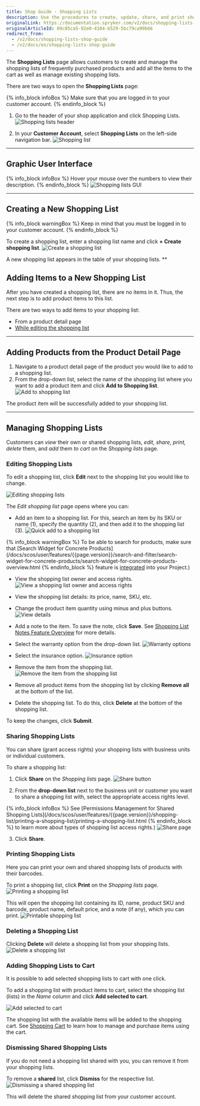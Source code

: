 ```yaml
---
title: Shop Guide - Shopping Lists
description: Use the procedures to create, update, share, and print shopping lists, dismiss shared shopping lists, and add items to a shopping list.
originalLink: https://documentation.spryker.com/v2/docs/shopping-lists-shop-guide
originalArticleId: 09c05ca5-92e0-4104-b529-5bc79ca99b66
redirect_from:
  - /v2/docs/shopping-lists-shop-guide
  - /v2/docs/en/shopping-lists-shop-guide
---
```


The **Shopping Lists** page allows customers to create and manage the shopping lists of frequently purchased products and add all the items to the cart as well as manage existing shopping lists. 

There are two ways to open the **Shopping Lists** page:

{% info_block infoBox %}
Make sure that you are logged in to your customer account.
{% endinfo_block %}

1. Go to the header of your shop application and click Shopping Lists.
![Shopping lists header](https://spryker.s3.eu-central-1.amazonaws.com/docs/User+Guides/Shop+User+Guides/Shopping+Lists/header-shopping-lists.png) 

2. In your **Customer Account**, select **Shopping Lists** on the left-side navigation bar. 
![Shopping list](https://spryker.s3.eu-central-1.amazonaws.com/docs/User+Guides/Shop+User+Guides/Shopping+Lists/shopping-list-shop-guide.png) 
***
## Graphic User Interface

{% info_block infoBox %}
Hover your mouse over the numbers to view their description.
{% endinfo_block %}
![Shopping lists GUI](https://spryker.s3.eu-central-1.amazonaws.com/docs/User+Guides/Shop+User+Guides/Shopping+Lists/shop-lists-gui.png) 
***
## Creating a New Shopping List

{% info_block warningBox %}
Keep in mind that you must be logged in to your customer account.
{% endinfo_block %}

To create a shopping list, enter a shopping list name and click **+ Create shopping list**. 
![Create a shopping list](https://spryker.s3.eu-central-1.amazonaws.com/docs/User+Guides/Shop+User+Guides/Shopping+Lists/create-shopping-list-btn.png)

A new shopping list appears in the table of your shopping lists.
**
## Adding Items to a New Shopping List

After you have created a shopping list, there are no items in it. Thus, the next step is to add product items to this list.

There are two ways to add items to your shopping list:

* From a product detail page
* <a href="#editing-shopping-lists">While editing the shopping list</a>
***
## Adding Products from the Product Detail Page

1. Navigate to a product detail page of the product you would like to add to a shopping list.
2. From the drop-down list, select the name of the shopping list where you want to add a product item and click **Add to Shopping list**. 
![Add to shopping list](https://spryker.s3.eu-central-1.amazonaws.com/docs/User+Guides/Shop+User+Guides/Shopping+Lists/add-to-shopping-list-btn.png) 

The product item will be successfully added to your shopping list. 
***
## Managing Shopping Lists

Customers can _view_ their own or shared shopping lists, _edit, share, print, delete_ them, and _add_ them _to cart_ on the _Shopping lists_ page.

### Editing Shopping Lists

To edit a shopping list, click **Edit** next to the shopping list you would like to change.

![Editing shopping lists](https://spryker.s3.eu-central-1.amazonaws.com/docs/User+Guides/Shop+User+Guides/Shopping+Lists/edit-btn.png) 

The _Edit shopping list_ page opens where you can:

* Add an item to a shopping list. For this, search an item by its SKU or name (1), specify the quantity (2), and then add it to the shopping list (3).
![Quick add to a shopping list](https://spryker.s3.eu-central-1.amazonaws.com/docs/User+Guides/Shop+User+Guides/Shopping+Lists/quick-add-to-shopping-list-window.png) 

{% info_block warningBox %}
To be able to search for products, make sure that [Search Widget for Concrete Products](/docs/scos/user/features/{{page.version}}/search-and-filter/search-widget-for-concrete-products/search-widget-for-concrete-products-overview.html
{% endinfo_block %} feature is [integrated](/docs/scos/dev/migration-and-integration/201903.0/feature-integration-guides/search-widget-for-concrete-products-feature-integration.html) into your Project.)

* View the shopping list owner and access rights.
![View a shopping list owner and access rights](https://spryker.s3.eu-central-1.amazonaws.com/docs/User+Guides/Shop+User+Guides/Shopping+Lists/view-owner-on-edit-page.png) 

* View the shopping list details: its price, name, SKU, etc.
* Change the product item quantity using minus and plus buttons.
![View details](https://spryker.s3.eu-central-1.amazonaws.com/docs/User+Guides/Shop+User+Guides/Shopping+Lists/view-details.png) 

* Add a note to the item. To save the note, click **Save**. See [Shopping List Notes Feature Overview](https://docs.demo-spryker.com/v4/docs/shopping-list-notes-overview) for more details.

* Select the warranty option from the drop-down list. 
![Warranty options](https://spryker.s3.eu-central-1.amazonaws.com/docs/User+Guides/Shop+User+Guides/Shopping+Lists/warranty-options.png) 

* Select the insurance option.
![Insurance option](https://spryker.s3.eu-central-1.amazonaws.com/docs/User+Guides/Shop+User+Guides/Shopping+Lists/insurance-option.png) 

* Remove the item from the shopping list.
![Remove the item from the shopping list](https://spryker.s3.eu-central-1.amazonaws.com/docs/User+Guides/Shop+User+Guides/Shopping+Lists/remove-btn.png) 

* Remove all product items from the shopping list by clicking **Remove all** at the bottom of the list.
* Delete the shopping list. To do this, click **Delete** at the bottom of the shopping list.

To keep the changes, click **Submit**.

### Sharing Shopping Lists

You can share (grant access rights) your shopping lists with business units or individual customers.

To share a shopping list:

1.  Click **Share** on the _Shopping lists_ page. 
![Share button](https://spryker.s3.eu-central-1.amazonaws.com/docs/User+Guides/Shop+User+Guides/Shopping+Lists/share-btn.png) 

2. From the **drop-down list** next to the business unit or customer you want to share a shopping list with, select the appropriate access rights level.

{% info_block infoBox %}
See [Permissions Management for Shared Shopping Lists](/docs/scos/user/features/{{page.version}}/shopping-list/printing-a-shopping-list/printing-a-shopping-list.html
{% endinfo_block %} to learn more about types of shopping list access rights.)
![Share page](https://spryker.s3.eu-central-1.amazonaws.com/docs/User+Guides/Shop+User+Guides/Shopping+Lists/share-page.png) 

3. Click **Share**.

### Printing Shopping Lists

Here you can print your own and shared shopping lists of products with their barcodes.

To print a shopping list, click **Print** on the _Shopping lists_ page.
![Printing a shopping list](https://spryker.s3.eu-central-1.amazonaws.com/docs/User+Guides/Shop+User+Guides/Shopping+Lists/print-btn.png) 

This will open the shopping list containing its ID, name, product SKU and barcode, product name, default price, and a note (if any), which you can print.
![Printable shopping list](https://spryker.s3.eu-central-1.amazonaws.com/docs/User+Guides/Shop+User+Guides/Shopping+Lists/printable-shopping-list.png) 

### Deleting a Shopping List

Clicking **Delete** will delete a shopping list from your shopping lists.
![Delete a shopping list](https://spryker.s3.eu-central-1.amazonaws.com/docs/User+Guides/Shop+User+Guides/Shopping+Lists/delete-btn.png) 

### Adding Shopping Lists to Cart

It is possible to add selected shopping lists to cart with one click.

To add a shopping list with product items to cart, select the shopping list (lists) in the _Name_ column and click **Add selected to cart**.

![Add selected to cart](https://spryker.s3.eu-central-1.amazonaws.com/docs/User+Guides/Shop+User+Guides/Shopping+Lists/place-order.png) 

The shopping list with the available items will be added to the shopping cart. See [Shopping Cart](/docs/scos/user/features/{{page.version}}multiple-carts-feature-overview.html#multiple-carts-per-user-on-the-storefront) to learn how to manage and purchase items using the cart.

### Dismissing Shared Shopping Lists

If you do not need a shopping list shared with you, you can remove it from your shopping lists.

To remove a **shared** list, click **Dismiss** for the respective list.
![Dismissing a shared shopping list](https://spryker.s3.eu-central-1.amazonaws.com/docs/User+Guides/Shop+User+Guides/Shopping+Lists/dismiss-btn.png) 

This will delete the shared shopping list from your customer account.

<!-- Last review date: Aug 06, 2019by Oksana Karasyova -->
